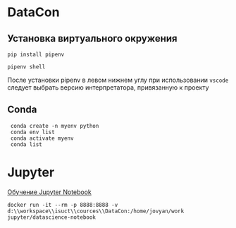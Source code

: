 # DataCon


## Установка виртуального окружения 

```shell
pip install pipenv
```

```
pipenv shell
```

После установки pipenv в левом нижнем углу при использовании `vscode` следует выбрать версию интерпретатора, привязанную к проекту

## Conda

```shell
 conda create -n myenv python
 conda env list
 conda activate myenv
 conda list
```

# Jupyter

[Обучение Jupyter Notebook](https://youtu.be/7QM7vQxAAzY)

```
docker run -it --rm -p 8888:8888 -v d:\\workspace\\isuct\\cources\\DataCon:/home/jovyan/work jupyter/datascience-notebook
```